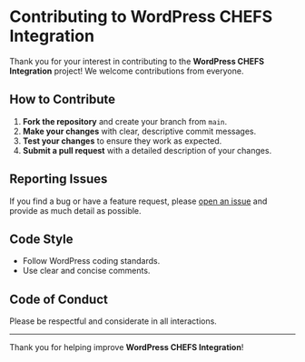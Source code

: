 # Contributing to WordPress CHEFS Integration

Thank you for your interest in contributing to the **WordPress CHEFS Integration** project! We welcome contributions from everyone.

## How to Contribute

1. **Fork the repository** and create your branch from `main`.
2. **Make your changes** with clear, descriptive commit messages.
3. **Test your changes** to ensure they work as expected.
4. **Submit a pull request** with a detailed description of your changes.

## Reporting Issues

If you find a bug or have a feature request, please [open an issue](https://github.com/your-username/wordpress-chefs-integration/issues) and provide as much detail as possible.

## Code Style

- Follow WordPress coding standards.
- Use clear and concise comments.

## Code of Conduct

Please be respectful and considerate in all interactions.

---

Thank you for helping improve **WordPress CHEFS Integration**!
